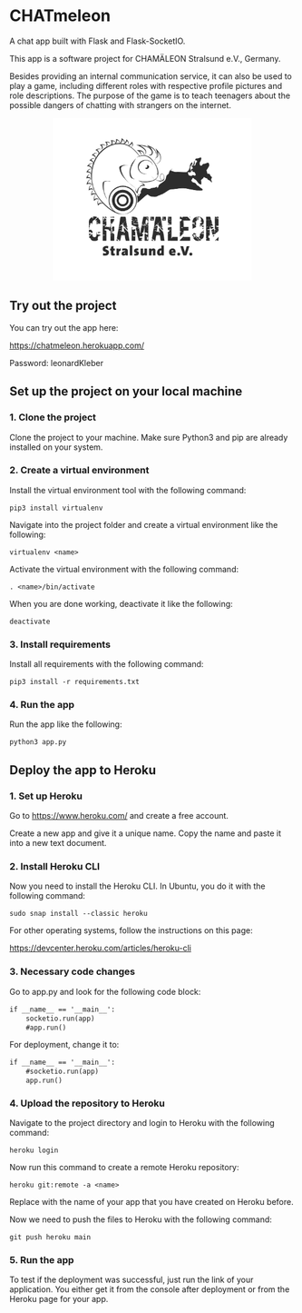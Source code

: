 # CHATmeleon
A chat app built with Flask and Flask-SocketIO.

This app is a software project for CHAMÄLEON Stralsund e.V., Germany. 

Besides providing an internal communication service, it can also be used to play a game, including different roles with respective profile pictures 
and role descriptions. The purpose of the game is to teach teenagers about the possible dangers of chatting with strangers on the internet.

<p align="center">
<img src="/static/images/logo.png" width="350">
</p>

## Try out the project
You can try out the app here:

https://chatmeleon.herokuapp.com/

Password: leonardKleber

## Set up the project on your local machine
### 1. Clone the project
Clone the project to your machine. Make sure Python3 and pip are already installed on your system.
### 2. Create a virtual environment
Install the virtual environment tool with the following command:
```
pip3 install virtualenv
```
Navigate into the project folder and create a virtual environment like the following:
```
virtualenv <name>
```
Activate the virtual environment with the following command:
```
. <name>/bin/activate
```
When you are done working, deactivate it like the following:
```
deactivate
```
### 3. Install requirements
Install all requirements with the following command:
```
pip3 install -r requirements.txt
```
### 4. Run the app
Run the app like the following:
```
python3 app.py
```
## Deploy the app to Heroku
### 1. Set up Heroku
Go to https://www.heroku.com/ and create a free account.

Create a new app and give it a unique name. Copy the name and paste it into a new text document.
### 2. Install Heroku CLI
Now you need to install the Heroku CLI. In Ubuntu, you do it with the following command:
```
sudo snap install --classic heroku
```
For other operating systems, follow the instructions on this page:

https://devcenter.heroku.com/articles/heroku-cli
### 3. Necessary code changes
Go to app.py and look for the following code block:
```
if __name__ == '__main__':
    socketio.run(app)
    #app.run()
```
For deployment, change it to:
```
if __name__ == '__main__':
    #socketio.run(app)
    app.run()
```
### 4. Upload the repository to Heroku
Navigate to the project directory and login to Heroku with the following command:
```
heroku login
```
Now run this command to create a remote Heroku repository:
```
heroku git:remote -a <name>
```
Replace <name> with the name of your app that you have created on Heroku before.

Now we need to push the files to Heroku with the following command:
```
git push heroku main
```
### 5. Run the app
To test if the deployment was successful, just run the link of your application. You either get it from the console after deployment or from the Heroku page for your app.
